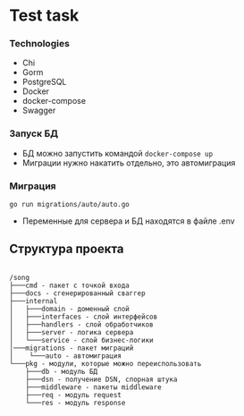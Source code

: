 # Test task 

### Technologies
- Chi
- Gorm
- PostgreSQL
- Docker
- docker-compose
- Swagger

### Запуск БД
- БД можно запустить командой 
```docker-compose up```
- Миграции нужно накатить отдельно, это автомиграция 
### Миграция 
```go run migrations/auto/auto.go```

- Переменные для сервера и БД находятся в файле .env

<h2>Структура проекта</h2>

<code>
/song
├───cmd - пакет с точкой входа
├───docs - сгенерированный сваггер
├───internal
│   ├───domain - доменный слой
│   ├───interfaces - слой интерфейсов
│   ├───handlers - слой обработчиков
│   ├───server - логика сервера
│   └───service - слой бизнес-логики
│───migrations - пакет миграций
│    └───auto - автомиграция
└───pkg - модули, которые можно переиспользовать
    ├───db - модуль БД
    ├───dsn - получение DSN, спорная штука
    ├───middleware - пакеты middleware
    ├───req - модуль request
    └───res - модуль response
</code>